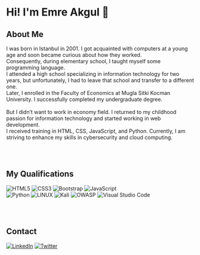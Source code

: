 

# Hi! I'm Emre Akgul 👋



## About Me


I was born in Istanbul in 2001. I got acquainted with computers at a young age and soon became curious about how they worked.
<br>
Consequently, during elementary school, I taught myself some programming language. 
<br>
I attended a high school specializing in information technology for two years, but unfortunately, I had to leave that school and transfer to a different one. 
<br>
Later, I enrolled in the Faculty of Economics at Mugla Sitki Kocman University. I successfully completed my undergraduate degree. 
<br> <br>
But I didn’t want to work in economy field. I returned to my childhood passion for information technology and started working in web development. 
<br>
I received training in HTML, CSS, JavaScript, and Python. Currently, I am striving to enhance my skills in cybersecurity and cloud computing. 

<br> <br>

## My Qualifications

![HTML5](https://img.shields.io/badge/HTML5-%23323330.svg?style=for-the-badge&logo=html5&logoColor=%1f1f1f) 
![CSS3](https://img.shields.io/badge/CSS3-%23323330.svg?style=for-the-badge&logo=css3&logoColor=blue) 
![Bootstrap](https://img.shields.io/badge/BootStrap-%23323330.svg?style=for-the-badge&logo=bootstrap&logoColor=purple) 
![JavaScript](https://img.shields.io/badge/javascript-%23323330.svg?style=for-the-badge&logo=javascript&logoColor=%23F7DF1E)  
![Python](https://img.shields.io/badge/Python-%23323330.svg?style=for-the-badge&logo=python&logoColor=%1f1f1f) 
![LINUX](https://img.shields.io/badge/Linux-%23323330.svg?style=for-the-badge&logo=linux&logoColor=%1f1f1f) 
![Kali](https://img.shields.io/badge/Kali-%23323330.svg?style=for-the-badge&logo=kalilinux&logoColor=blue)
![OWASP](https://img.shields.io/badge/OWASP-%23323330.svg?style=for-the-badge&logo=owasp&logoColor=yellow)
![Visual Studio Code](https://img.shields.io/badge/VS%20Code-%23323330.svg?style=for-the-badge&logo=visualstudio&logoColor=blue)

<br> <br>

## Contact

[![LinkedIn](https://img.shields.io/badge/LinkedIn-%23323330.svg?style=for-the-badge&logo=linkedin&logoColor=blue)](https://www.linkedin.com/in/ali-emre-akg%C3%BCl-457604265)
[![Twitter](https://img.shields.io/badge/Twitter-%23323330.svg?style=for-the-badge&logo=x&logoColor=white)](https://twitter.com/ae_akgul)
